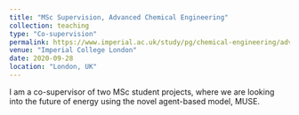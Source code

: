 ```yaml
---
title: "MSc Supervision, Advanced Chemical Engineering"
collection: teaching
type: "Co-supervision"
permalink: https://www.imperial.ac.uk/study/pg/chemical-engineering/advanced-chemical-engineering/
venue: "Imperial College London"
date: 2020-09-28
location: "London, UK"
---
```


I am a co-supervisor of two MSc student projects, where we are looking into the future of energy using the novel agent-based model, MUSE.


